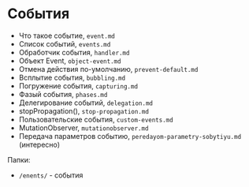 # События

- Что такое событие, `event.md`
- Список событий, `events.md`
- Обработчик события, `handler.md`
- Объект Event, `object-event.md`
- Отмена действия по-умолчанию, `prevent-default.md`
- Всплытие события, `bubbling.md`
- Погружение события, `capturing.md`
- Фазый события, `phases.md`
- Делегирование событий, `delegation.md`
- stopPropagation(), `stop-propagation.md`
- Пользовательские события, `custom-events.md`
- MutationObserver, `mutationobserver.md`
- Передача параметров событию, `peredayom-parametry-sobytiyu.md` (интересно)

Папки:
- `/enents/` - события
